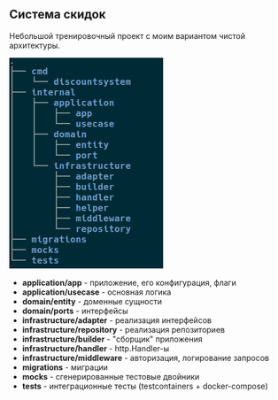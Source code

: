 ## Система скидок

Небольшой тренировочный проект с моим вариантом чистой архитектуры. 

![img.png](img.png)

- **application/app** - приложение, его конфигурация, флаги
- **application/usecase** - основная логика
- **domain/entity** - доменные сущности
- **domain/ports** - интерфейсы
- **infrastructure/adapter** - реализация интерфейсов
- **infrastructure/repository** - реализация репозиториев
- **infrastructure/builder** - "сборщик" приложения  
- **infrastructure/handler** - http.Handler-ы
- **infrastructure/middleware** - авторизация, логирование запросов
- **migrations** - миграции
- **mocks** - сгенерированные тестовые двойники  
- **tests** - интеграционные тесты (testcontainers + docker-compose) 